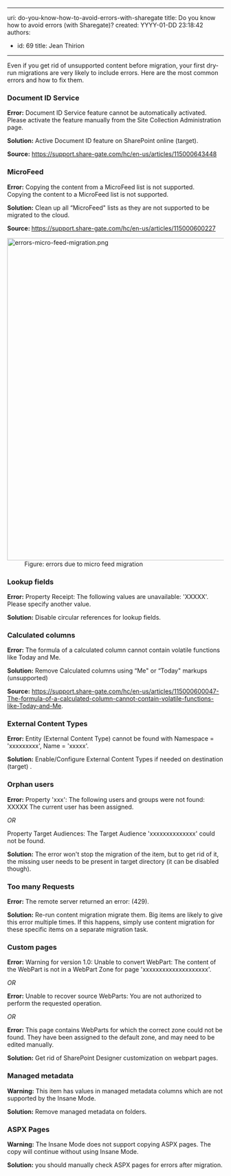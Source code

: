 

---
uri: do-you-know-how-to-avoid-errors-with-sharegate
title: Do you know how to avoid errors (with Sharegate)?
created: YYYY-01-DD 23:18:42
authors:
  - id: 69
    title: Jean Thirion
---




<span class='intro'> Even if you get rid of unsupported content before migration, your first dry-run migrations are very likely to include errors. Here are the most common errors and how to fix them.<br> </span>

<h3 class="ssw15-rteElement-H3">Document ID Service</h3><p>
   <strong>Error&#58;</strong> Document ID Service feature cannot be automatically activated. Please activate the feature manually from the Site Collection Administration page.</p><p>
   <strong>Solution&#58;</strong> Active Document ID feature on SharePoint online (target).</p><p>
   <strong>Source&#58;</strong> <a href="https&#58;//support.share-gate.com/hc/en-us/articles/115000643448">https&#58;//support.share-gate.com/hc/en-us/articles/115000643448</a></p><h3 class="ssw15-rteElement-H3">MicroFeed</h3><p>
   <strong>Error&#58;</strong> Copying the content from a MicroFeed list is not supported.<br>Copying the content to a MicroFeed list is not supported.</p><p>
   <strong>Solution&#58;</strong> Clean up all “MicroFeed&quot; lists as they are not supported to be migrated to the cloud.</p><p>
   <strong>Source&#58; </strong> <a href="https&#58;//support.share-gate.com/hc/en-us/articles/115000600227">https&#58;//support.share-gate.com/hc/en-us/articles/115000600227</a>&#160;</p><dl class="image"><dt> <img src="/PublishingImages/errors-micro-feed-migration.png" alt="errors-micro-feed-migration.png" style="width&#58;750px;" /></dt><dd>Figure&#58; errors due to micro feed migration</dd></dl> 
<h3 class="ssw15-rteElement-H3">​Lookup fields</h3><p>
   <strong>Error&#58;</strong> Property Receipt&#58; The following values are unavailable&#58; 'XXXXX'. Please specify another value.</p><p>
   <strong>Solution&#58;</strong> Disable circular references for lookup fields.</p><h3 class="ssw15-rteElement-H3">Calculated columns</h3><p>
   <strong>Error&#58;</strong> The formula of a calculated column cannot contain volatile functions like Today and Me.</p><p>
   <strong>Solution&#58;</strong> Remove Calculated columns using “Me&quot; or “Today&quot; markups (unsupported)</p><p>
   <strong>Source&#58;</strong> <a href="https&#58;//support.share-gate.com/hc/en-us/articles/115000600047-The-formula-of-a-calculated-column-cannot-contain-volatile-functions-like-Today-and-Me">https&#58;//support.share-gate.com/hc/en-us/articles/115000600047-The-formula-of-a-calculated-column-cannot-contain-volatile-functions-like-Today-and-Me</a>.</p><h3 class="ssw15-rteElement-H3">External Content Types</h3><p>
   <strong>Error&#58;</strong> Entity (External Content Type) cannot be found with Namespace = 'xxxxxxxxx', Name = 'xxxxx'.</p><p>
   <strong>Solution&#58;</strong> Enable/Configure External Content Types if needed on destination (target) .</p><h3 class="ssw15-rteElement-H3">Orphan users</h3><p>
   <strong>Error&#58;</strong> Property 'xxx'&#58; The following users and groups were not found&#58; XXXXX The current user has been assigned.</p><p>
   <em>OR</em></p><p>Property Target Audiences&#58; The Target Audience 'xxxxxxxxxxxxxx' could not be found.</p><p>
   <strong>Solution&#58;</strong> The error won't stop the migration of the item, but to get rid of it, the missing user needs to be present in target directory (it can be disabled though).</p><h3 class="ssw15-rteElement-H3">Too many Requests</h3><p>
   <strong>Error&#58;</strong> The remote server returned an error&#58; (429).</p><p>
   <strong>Solution&#58;</strong> Re-run content migration migrate them. Big items are likely to give this error multiple times. If this happens, simply use content migration for these specific items on a separate migration task.</p><h3 class="ssw15-rteElement-H3">Custom pages</h3><p>
   <strong>Error&#58;</strong> Warning for version 1.0&#58; Unable to convert WebPart&#58; The content of the WebPart is not in a WebPart Zone for page 'xxxxxxxxxxxxxxxxxxxx'.</p><p>
   <em>OR</em><em>&#160;</em></p><p>
   <strong>Error&#58;</strong> Unable to recover source WebParts&#58; You are not authorized to perform the requested operation.</p><p>
   <em>OR</em></p><p>
   <strong>Error&#58;</strong> This page contains WebParts for which the correct zone could not be found. They have been assigned to the default zone, and may need to be edited manually.</p><p>
   <strong>Solution&#58;</strong> Get rid of SharePoint Designer customization on webpart pages.</p><h3 class="ssw15-rteElement-H3">Managed metadata</h3><p>
   <strong>Warning&#58;</strong> This item has values in managed metadata columns which are not supported by the Insane Mode.</p><p>
   <strong>Solution&#58;</strong> Remove managed metadata on folders.</p><h3 class="ssw15-rteElement-H3">ASPX Pages</h3><p>
   <strong>Warning&#58;</strong> The Insane Mode does not support copying ASPX pages. The copy will continue without using Insane Mode.</p><p>
   <strong>Solution&#58;</strong> you should manually check ASPX pages for errors after migration.</p><p>​<br></p>


